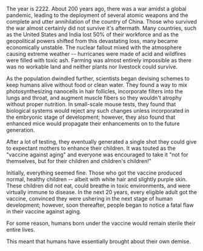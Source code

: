 The year is 2222.
About 200 years ago, there was a war amidst a global pandemic, leading to the deployment of several atomic weapons and the complete and utter annihilation of the country of China.
Those who survived the war almost certainly did not survive it's aftermath.
Many countries, such as the United States and India lost 50% of their workforce and as the geopolitical powers shifted from this devastating loss, many became economically unstable.
The nuclear fallout mixed with the atmosphere causing extreme weather -- hurricanes were made of acid and wildfires were filled with toxic ash.
Farming was almost entirely impossible as there was no workable land and neither plants nor livestock could survive.

As the population dwindled further, scientists began devising schemes to keep humans alive without food or clean water.
They found a way to mix photosynthesizing nanocells in hair follicles, incorporate filters into the lungs and throat, and augment muscle fibers so they wouldn't atrophy without proper nutrition.
In small-scale mouse tests, they found that biological systems would reject any such changes unless incorporated in the embryonic stage of development; however, they also found that enhanced mice would propagate their enhancements on to the future generation.

After a lot of testing, they eventually generated a single shot they could give to expectant mothers to enhance their children.
It was touted as the "vaccine against aging" and everyone was encouraged to take it "not for themselves, but for their children and children's children!"

Initially, everything seemed fine.
Those who got the vaccine produced normal, healthy children -- albeit with white hair and slightly purple skin.
These children did not eat, could breathe in toxic environments, and were virtually immune to disease.
In the next 20 years, every eligible adult got the vaccine, convinced they were ushering in the next stage of human development; however, soon thereafter, people began to notice a fatal flaw in their vaccine against aging.

For some reason, humans born under the vaccine would remain sterile their entire lives.

This meant that humans have essentially brought about their own demise.
